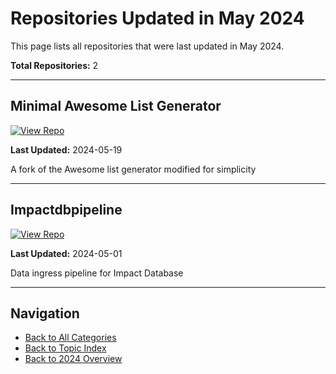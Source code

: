 # Repositories Updated in May 2024

This page lists all repositories that were last updated in May 2024.

**Total Repositories:** 2

---

## Minimal Awesome List Generator

[![View Repo](https://img.shields.io/badge/view-repo-green)](https://github.com/danielrosehill/minimal-awesome-list-generator)

**Last Updated:** 2024-05-19

A fork of the Awesome list generator modified for simplicity

---

## Impactdbpipeline

[![View Repo](https://img.shields.io/badge/view-repo-green)](https://github.com/danielrosehill/ImpactDBPipeline)

**Last Updated:** 2024-05-01

Data ingress pipeline for Impact Database 

---


## Navigation

- [Back to All Categories](../../all-categories.md)
- [Back to Topic Index](../by-topic/)
- [Back to 2024 Overview](./)
